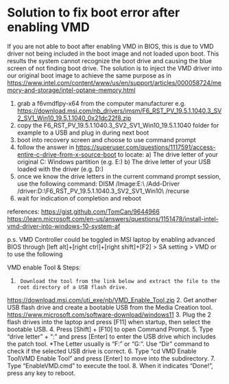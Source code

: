 # Solution to fix boot error after enabling VMD

If you are not able to boot after enabling VMD in BIOS, this is due to VMD driver not being included in the boot image and not loaded upon boot.
This results the system cannot recognize the boot drive and causing the blue screen of not finding boot drive.
The solution is to inject the VMD driver into our original boot image to achieve the same purpose as in https://www.intel.com/content/www/us/en/support/articles/000058724/memory-and-storage/intel-optane-memory.html

1. grab a f6vmdflpy-x64 from the computer manufacturer e.g. https://download.msi.com/nb_drivers/imsm/F6_RST_PV_19.5.1.1040.3_SV2_SV1_Win10_19.5.1.1040_0x21dc22f8.zip
2. copy the F6_RST_PV_19.5.1.1040.3_SV2_SV1_Win10_19.5.1.1040 folder for example to a USB and plug in during next boot
3. boot into recovery screen and choose to use command prompt
4. follow the answer in https://superuser.com/questions/1117591/access-entire-c-drive-from-x-source-boot to locate:
    a) The drive letter of your original C: Windows partition (e.g. E:)
    b) The drive letter of your USB loaded with the driver (e.g. D:)
5. once we know the drive letters in the current command prompt session, use the following command:
       DISM /Image:E:\ /Add-Driver /driver:D:\F6_RST_PV_19.5.1.1040.3_SV2_SV1_Win10\ /recurse
6. wait for indication of completion and reboot

references:
https://gist.github.com/TomCan/9644966  
https://learn.microsoft.com/en-us/answers/questions/1151478/install-intel-vmd-driver-into-windows-10-system-af

p.s. VMD Controller could be toggled in MSI laptop by enabling advanced BIOS through [left alt]+[right ctrl]+[right shift]+[F2] > SA setting > VMD
or to use the following

VMD enable Tool & Steps: 
1.      Download the tool from the link below and extract the file to the root directory of a USB flash drive.
https://download.msi.com/uti_exe/nb/VMD_Enable_Tool.zip
2.      Get another USB flash drive and create a bootable USB from the Media Creation tool.
https://www.microsoft.com/software-download/windows11
3.      Plug the 2 flash drives into the laptop and press [F11] when startup, then select the bootable USB.
4.      Press [Shift] + [F10] to open Command Prompt.
5.      Type “drive letter” + “:” and press [Enter] to enter the USB drive which includes the patch tool.
*The Letter usually is “F:” or “G:”. Use “Dir” command to check if the selected USB drive is correct.
6.      Type “cd VMD Enable Tool\VMD Enable Tool” and press [Enter] to move into the subdirectory.
7.      Type “EnableVMD.cmd” to execute the tool.
8.      When it indicates “Done!”, press any key to reboot.
